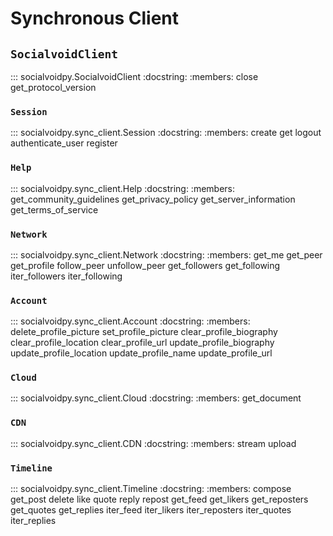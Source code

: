 # Synchronous Client

## `SocialvoidClient`

::: socialvoidpy.SocialvoidClient
    :docstring:
    :members: close get_protocol_version

### `Session`

::: socialvoidpy.sync_client.Session
    :docstring:
    :members: create get logout authenticate_user register

### `Help`

::: socialvoidpy.sync_client.Help
    :docstring:
    :members: get_community_guidelines get_privacy_policy get_server_information get_terms_of_service

### `Network`

::: socialvoidpy.sync_client.Network
    :docstring:
    :members: get_me get_peer get_profile follow_peer unfollow_peer get_followers get_following iter_followers iter_following

### `Account`

::: socialvoidpy.sync_client.Account
    :docstring:
    :members: delete_profile_picture set_profile_picture clear_profile_biography clear_profile_location clear_profile_url update_profile_biography update_profile_location update_profile_name update_profile_url

### `Cloud`

::: socialvoidpy.sync_client.Cloud
    :docstring:
    :members: get_document

### `CDN`

::: socialvoidpy.sync_client.CDN
    :docstring:
    :members: stream upload

### `Timeline`

::: socialvoidpy.sync_client.Timeline
    :docstring:
    :members: compose get_post delete like quote reply repost get_feed get_likers get_reposters get_quotes get_replies iter_feed iter_likers iter_reposters iter_quotes iter_replies
